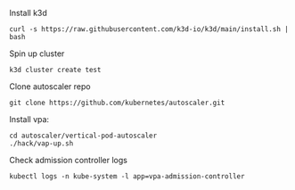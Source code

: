 
Install k3d

```
curl -s https://raw.githubusercontent.com/k3d-io/k3d/main/install.sh | bash
```

Spin up cluster
```
k3d cluster create test
```

Clone autoscaler repo
```
git clone https://github.com/kubernetes/autoscaler.git
```

Install vpa:
```
cd autoscaler/vertical-pod-autoscaler
./hack/vap-up.sh
```

Check admission controller logs
```
kubectl logs -n kube-system -l app=vpa-admission-controller
```
